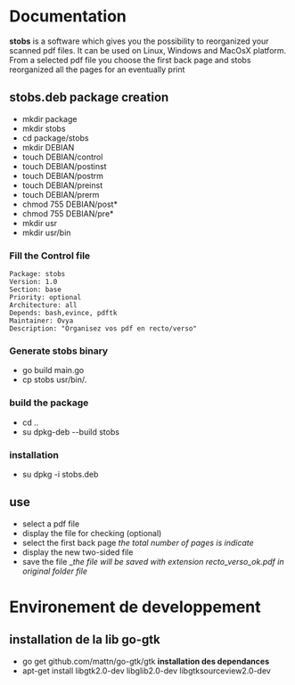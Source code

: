 # Documentation

__stobs__ is a software which gives you the possibility to reorganized your scanned pdf files.
It can be used on Linux, Windows and MacOsX platform.
From a selected pdf file you choose the first back page and stobs reorganized all the pages for an eventually print


## stobs.deb package creation
* mkdir package
* mkdir stobs 
* cd package/stobs
* mkdir DEBIAN
* touch DEBIAN/control
* touch DEBIAN/postinst
* touch DEBIAN/postrm
* touch DEBIAN/preinst
* touch DEBIAN/prerm
* chmod 755 DEBIAN/post*
* chmod 755 DEBIAN/pre*
* mkdir usr
* mkdir usr/bin
  
### Fill the __Control__ file

    Package: stobs
    Version: 1.0
    Section: base
    Priority: optional
    Architecture: all
    Depends: bash,evince, pdftk
    Maintainer: Ovya
    Description: "Organisez vos pdf en recto/verso"

### Generate stobs binary

* go build main.go
* cp stobs usr/bin/.


### build the package 

* cd ..
* su dpkg-deb --build stobs

### installation 

* su dpkg -i stobs.deb

## use

* select a pdf file 
* display the file for checking (optional)
* select the first back page  _the total number of pages is indicate_
* display the new two-sided file
* save the file __the file will be saved with extension _recto_verso_ok.pdf in original folder file__


# Environement de developpement

## installation de la lib go-gtk

* go get github.com/mattn/go-gtk/gtk
__installation des dependances__
* apt-get install libgtk2.0-dev libglib2.0-dev libgtksourceview2.0-dev

